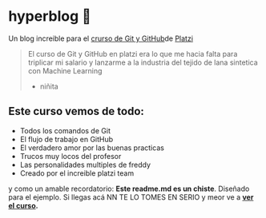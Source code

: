 # hyperblog 💚
Un blog increible para el [crurso de Git y GitHub](http://https://platzi.com/clases/1557-git-github/ "crurso de Git y GitHub")de [Platzi](http://https://platzi.com/ "Platzi")

>El curso de Git y GitHub en platzi era lo que me hacia falta para triplicar mi salario y lanzarme a la industria del tejido de lana sintetica con Machine Learning
> - niñita

## Este curso vemos de todo:
* Todos los comandos de Git
* El flujo de trabajo en GitHub
* El verdadero amor por las buenas practicas
* Trucos muy locos del profesor
* Las personalidades  multiples de freddy
* Creado por el increible platzi team

y como un amable recordatorio: **Este readme.md es un chiste**. Diseñado para el ejemplo. Si llegas acá NN TE LO TOMES EN SERIO y meor ve a **[ver el curso](http://https://platzi.com/clases/1557-git-github/ "ver el curso").**